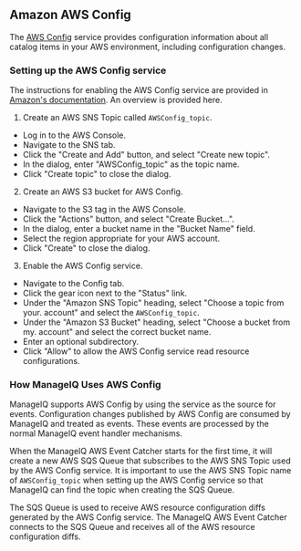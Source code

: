 ---
---
## Amazon AWS Config

The [AWS Config](http://aws.amazon.com/config/) service provides configuration
information about all catalog items in your AWS environment, including
configuration changes.

### Setting up the AWS Config service

The instructions for enabling the AWS Config service are provided in [Amazon's
documentation](http://aws.amazon.com/config/details/#Getting_Started).  An
overview is provided here.

1. Create an AWS SNS Topic called `AWSConfig_topic`.
  * Log in to the AWS Console.
  * Navigate to the SNS tab.
  * Click the "Create and Add" button, and select "Create new topic".
  * In the dialog, enter "AWSConfig_topic" as the topic name.
  * Click "Create topic" to close the dialog.
2. Create an AWS S3 bucket for AWS Config.
  * Navigate to the S3 tag in the AWS Console.
  * Click the "Actions" button, and select "Create Bucket...".
  * In the dialog, enter a bucket name in the "Bucket Name" field.
  * Select the region appropriate for your AWS account.
  * Click "Create" to close the dialog.
3. Enable the AWS Config service.
  * Navigate to the Config tab.
  * Click the gear icon next to the "Status" link.
  * Under the "Amazon SNS Topic" heading, select "Choose a topic from your.
    account" and select the `AWSConfig_topic`.
  * Under the "Amazon S3 Bucket" heading, select "Choose a bucket from my.
    account" and select the correct bucket name.
  * Enter an optional subdirectory.
  * Click "Allow" to allow the AWS Config service read resource configurations.

### How ManageIQ Uses AWS Config

ManageIQ supports AWS Config by using the service as the source for events.
Configuration changes published by AWS Config are consumed by ManageIQ and
treated as events.  These events are processed by the normal ManageIQ event
handler mechanisms.

When the ManageIQ AWS Event Catcher starts for the first time, it will create a
new AWS SQS Queue that subscribes to the AWS SNS Topic used by the AWS Config
service.  It is important to use the AWS SNS Topic name of `AWSConfig_topic`
when setting up the AWS Config service so that ManageIQ can find the topic when
creating the SQS Queue.

The SQS Queue is used to receive AWS resource configuration diffs generated by
the AWS Config service.  The ManageIQ AWS Event Catcher connects to the SQS
Queue and receives all of the AWS resource configuration diffs.
